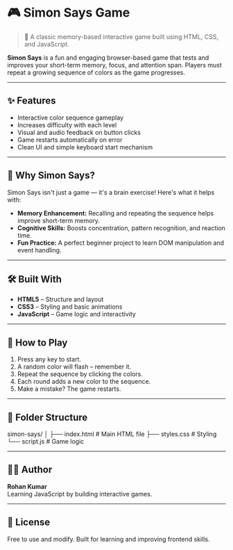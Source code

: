 # 🎮 Simon Says Game

> 🧠 A classic memory-based interactive game built using HTML, CSS, and JavaScript.

**Simon Says** is a fun and engaging browser-based game that tests and improves your short-term memory, focus, and attention span. Players must repeat a growing sequence of colors as the game progresses.

---

## ✨ Features

- Interactive color sequence gameplay
- Increases difficulty with each level
- Visual and audio feedback on button clicks
- Game restarts automatically on error
- Clean UI and simple keyboard start mechanism

---

## 🧠 Why Simon Says?

Simon Says isn't just a game — it's a brain exercise! Here's what it helps with:

- **Memory Enhancement:** Recalling and repeating the sequence helps improve short-term memory.
- **Cognitive Skills:** Boosts concentration, pattern recognition, and reaction time.
- **Fun Practice:** A perfect beginner project to learn DOM manipulation and event handling.

---

## 🛠 Built With

- **HTML5** – Structure and layout
- **CSS3** – Styling and basic animations
- **JavaScript** – Game logic and interactivity

---

## 🚀 How to Play

1. Press any key to start.
2. A random color will flash – remember it.
3. Repeat the sequence by clicking the colors.
4. Each round adds a new color to the sequence.
5. Make a mistake? The game restarts.

---

## 📂 Folder Structure
simon-says/
│
├── index.html # Main HTML file
├── styles.css # Styling
└── script.js # Game logic

---

## 🙋‍♂️ Author

**Rohan Kumar**  
Learning JavaScript by building interactive games.

---

## 📄 License

Free to use and modify. Built for learning and improving frontend skills.

